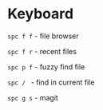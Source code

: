# Keyboard

`spc f f` - file browser

`spc f r` - recent files

`spc p f` - fuzzy find file

`spc / ` - find in current file

`spc g s` - magit